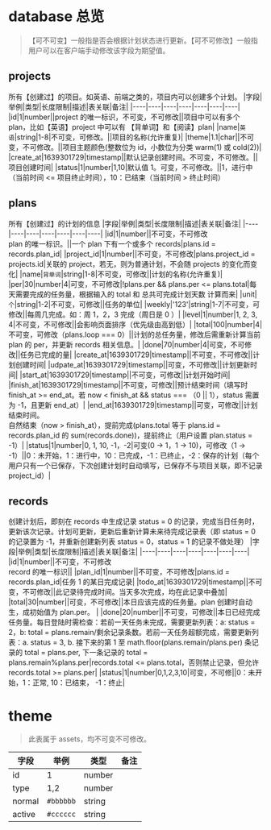 # database 总览
> 【可不可变】一般指是否会根据计划状态进行更新。【可不可修改】一般指用户可以在客户端手动修改该字段为期望值。
## projects
所有【创建过】的项目。如英语、前端之类的，项目内可以创建多个计划。
|字段|举例|类型|长度限制|描述|表关联|备注|
|----|----|----|----|----|----|----|
|id|1|number||project 的唯一标识，不可变，不可修改||项目中可以有多个 plan，比如【英语】project 中可以有 【背单词】和【阅读】plan|
|name|`英语`|string|1-8|不可变，可修改。||项目的名称(允许重复)|
|theme|1.1|char||不可变，不可修改。||项目主题颜色(整数位为 id，小数位为分类 warm(1) 或 cold(2))|
|create_at|1639301729|timestamp||默认记录创建时间。不可变，不可修改。||项目创建时间|
|status|1|number|1,10|默认值 1。可变，不可修改。||1，进行中（当前时间 <= 项目终止时间），10：已结束（当前时间 > 终止时间）
## plans
所有【创建过】的计划的信息
|字段|举例|类型|长度限制|描述|表关联|备注|
|----|----|----|----|----|----|----|
|id|1|number||不可变，不可修改<br />plan 的唯一标识。||一个 plan 下有一个或多个 records|plans.id = records.plan_id|
|project_id|1|number||不可变，不可修改|plans.project_id = projects.id|关联的 project，若无，则为普通计划，不会随 projects 的变化而变化|
|name|`背单词`|string|1-8|不可变，可修改||计划的名称(允许重复)|
|per|30|number|4|可变，不可修改|!plans.per && plans.per <= plans.total|每天需要完成的任务量，根据输入的 total 和 总共可完成计划天数 计算而来|
|unit|`个`|string|1-2|不可变，可修改||任务的单位|
|weekly|'123'|string|1-7|不可变，可修改||每周几完成。如：周 1，2，3 完成（周日是 0 ）|
|level|1|number|1, 2, 3, 4|不可变，不可修改||会影响页面排序（优先级由高到低）|
|total|100|number|4|不可变，可修改（plans.loop === 0）||计划的总任务量，修改后需重新计算当前 plan 的 per，并更新 records 相关信息。|
|done|70|number|4|可变，不可修改||任务已完成的量|
|create_at|1639301729|timestamp||不可变，不可修改||计划创建时间|
|udpate_at|1639301729|timestamp||可变，不可修改||计划更新时间|
|start_at|1639301729|timestamp||不可变，可修改||计划开始时间|
|finish_at|1639301729|timestamp||不可变，可修改||预计结束时间（填写时 finish_at >= end_at。若 now < finish_at && status === （0 || 1），status 需置为 -1，且更新 end_at）|
|end_at|1639301729|timestamp||可变，可修改||计划结束时间。<br />自然结束（now > finish_at），提前完成(plans.total 等于 plans.id = records.plan_id 的 sum(records.done))，提前终止（用户设置 plan.status = -1）|
|status|1|number|0, 1, 10, -1，-2|可变(0 -> 1，1 -> 10)，可修改（1 -> -1）||0：未开始，1：进行中，10：已完成，-1：已终止，-2：保存的计划（每个用户只有一个已保存，下次创建计划时自动填写，已保存不与项目关联，即不记录 project_id）|

## records
创建计划后，即刻在 records 中生成记录 status = 0 的记录，完成当日任务时，更新该次记录。计划可更新，更新后重新计算未来待完成记录表（即 status = 0 的记录置为 -1，并重新创建新列表 status = 0，status = 1 的记录不做处理）
|字段|举例|类型|长度限制|描述|表关联|备注|
|----|----|----|----|----|----|----|
|id|1|number||不可变，不可修改<br />record 的唯一标识||
|plan_id|1|number||不可变，不可修改|plans.id = records.plan_id|任务 1 的某日完成记录|
|todo_at|1639301729|timestamp||不可变，不可修改||此记录待完成时间。当天多次完成，均在此记录中叠加|
|total|30|number||可变，不可修改||本日应该完成的任务量。plan 创建时自动生，成初始值为 plan.per。 |
|done|20|number||不可变，可修改||本日已经完成任务量。每日登陆时需检查：若前一天任务未完成，需要更新列表：a: status = 2，b: total = plans.remain/剩余记录条数。若前一天任务超额完成，需要更新列表：a. status = 3, b. 接下来的第 1 至 math.floor(plans.remain/plans.per) 条记录的 total = plans.per, 下一条记录的 total = plans.remain%plans.per|records.total <= plans.total，否则禁止记录，但允许 records.total >= plans.per|
|status|1|number|0,1,2,3,10|可变，不可修||0：未开始，1：正常, 10：已结束， -1：终止|

# theme
> 此表属于 assets，均不可变不可修改。

|字段|举例|类型|备注|
|----|----|----|----|
|id|1|number||
|type|1,2|number||
|normal|`#bbbbbb`|string||
|active|`#cccccc`|string||
